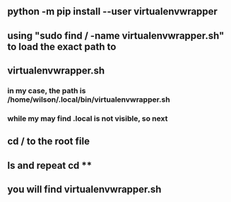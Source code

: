 ## python -m pip install --user virtualenvwrapper

## using "sudo find / -name virtualenvwrapper.sh" to load the exact path to 
## virtualenvwrapper.sh
### in my case, the path is /home/wilson/.local/bin/virtualenvwrapper.sh
### while my may find .local is not visible, so next 

## cd / to the root file
## ls and repeat cd **


## you will find virtualenvwrapper.sh 
